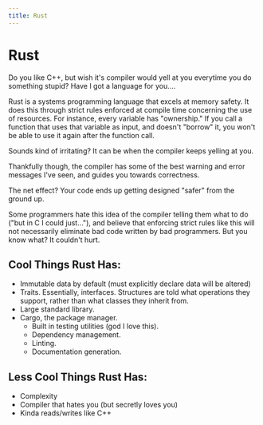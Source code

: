 ```yaml
---
title: Rust
---
```


# Rust

Do you like C++, but wish it's compiler would yell at you everytime you do something stupid? Have I got a language for you....

Rust is a systems programming language that excels at memory safety. It does this through strict rules enforced at compile time concerning the use of resources. For instance, every variable has "ownership." If you call a function that uses that variable as input, and doesn't "borrow" it, you won't be able to use it again after the function call.

Sounds kind of irritating? It can be when the compiler keeps yelling at you.

Thankfully though, the compiler has some of the best warning and error messages I've seen, and guides you towards correctness.

The net effect? Your code ends up getting designed "safer" from the ground up. 

Some programmers hate this idea of the compiler telling them what to do ("but in C I could just..."), and believe that enforcing strict rules like this will not necessarily eliminate bad code written by bad programmers. But you know what? It couldn't hurt.

## Cool Things Rust Has:

* Immutable data by default (must explicitly declare data will be altered)
* Traits. Essentially, interfaces. Structures are told what operations they support, rather than what classes they inherit from.
* Large standard library.
* Cargo, the package manager.
  * Built in testing utilities (god I love this).
  * Dependency management.
  * Linting.
  * Documentation generation.

## Less Cool Things Rust Has:

* Complexity
* Compiler that hates you (but secretly loves you)
* Kinda reads/writes like C++
